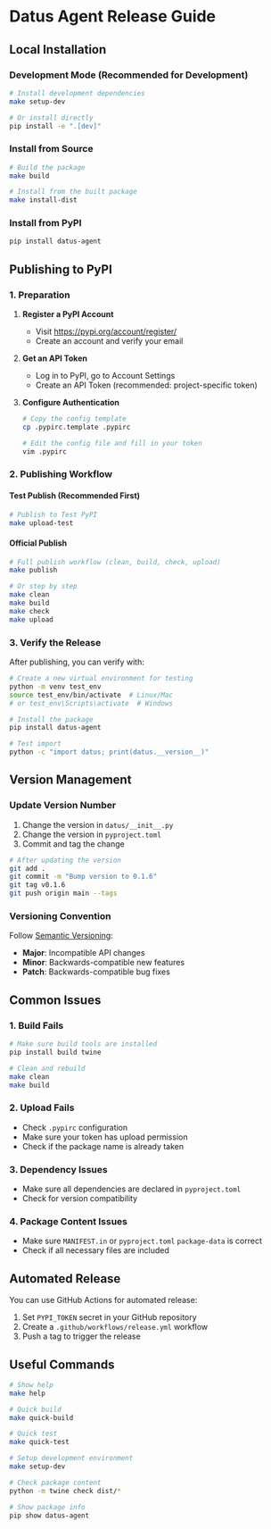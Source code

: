 # Datus Agent Release Guide

## Local Installation

### Development Mode (Recommended for Development)
```bash
# Install development dependencies
make setup-dev

# Or install directly
pip install -e ".[dev]"
```

### Install from Source
```bash
# Build the package
make build

# Install from the built package
make install-dist
```

### Install from PyPI
```bash
pip install datus-agent
```

## Publishing to PyPI

### 1. Preparation

1. **Register a PyPI Account**
   - Visit https://pypi.org/account/register/
   - Create an account and verify your email

2. **Get an API Token**
   - Log in to PyPI, go to Account Settings
   - Create an API Token (recommended: project-specific token)

3. **Configure Authentication**
   ```bash
   # Copy the config template
   cp .pypirc.template .pypirc
   
   # Edit the config file and fill in your token
   vim .pypirc
   ```

### 2. Publishing Workflow

#### Test Publish (Recommended First)
```bash
# Publish to Test PyPI
make upload-test
```

#### Official Publish
```bash
# Full publish workflow (clean, build, check, upload)
make publish

# Or step by step
make clean
make build
make check
make upload
```

### 3. Verify the Release

After publishing, you can verify with:

```bash
# Create a new virtual environment for testing
python -m venv test_env
source test_env/bin/activate  # Linux/Mac
# or test_env\Scripts\activate  # Windows

# Install the package
pip install datus-agent

# Test import
python -c "import datus; print(datus.__version__)"
```

## Version Management

### Update Version Number

1. Change the version in `datus/__init__.py`
2. Change the version in `pyproject.toml`
3. Commit and tag the change

```bash
# After updating the version
git add .
git commit -m "Bump version to 0.1.6"
git tag v0.1.6
git push origin main --tags
```

### Versioning Convention

Follow [Semantic Versioning](https://semver.org/):

- **Major**: Incompatible API changes
- **Minor**: Backwards-compatible new features
- **Patch**: Backwards-compatible bug fixes

## Common Issues

### 1. Build Fails
```bash
# Make sure build tools are installed
pip install build twine

# Clean and rebuild
make clean
make build
```

### 2. Upload Fails
- Check `.pypirc` configuration
- Make sure your token has upload permission
- Check if the package name is already taken

### 3. Dependency Issues
- Make sure all dependencies are declared in `pyproject.toml`
- Check for version compatibility

### 4. Package Content Issues
- Make sure `MANIFEST.in` or `pyproject.toml` `package-data` is correct
- Check if all necessary files are included

## Automated Release

You can use GitHub Actions for automated release:

1. Set `PYPI_TOKEN` secret in your GitHub repository
2. Create a `.github/workflows/release.yml` workflow
3. Push a tag to trigger the release

## Useful Commands

```bash
# Show help
make help

# Quick build
make quick-build

# Quick test
make quick-test

# Setup development environment
make setup-dev

# Check package content
python -m twine check dist/*

# Show package info
pip show datus-agent
``` 